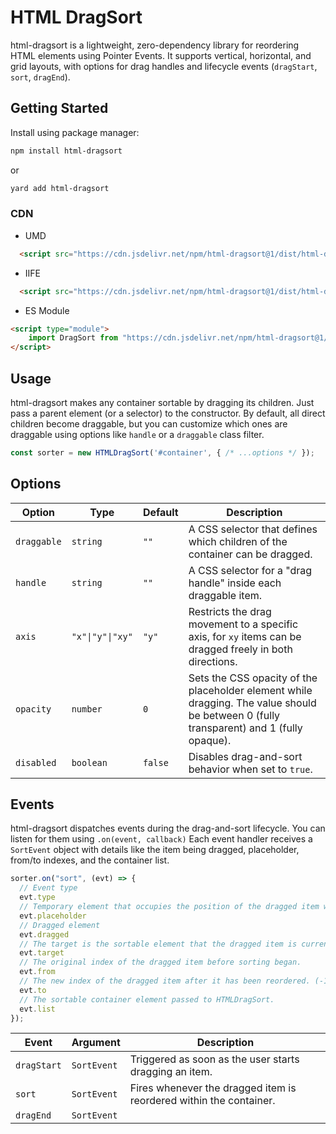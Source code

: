 # HTML DragSort

html-dragsort is a lightweight, zero-dependency library for reordering HTML elements using Pointer Events. It supports vertical, horizontal, and grid layouts, with options for drag handles and lifecycle events (`dragStart`, `sort`, `dragEnd`).

## Getting Started

Install using package manager:
```sh
npm install html-dragsort
```
or
```sh
yard add html-dragsort
```
### CDN

- UMD
```html
  <script src="https://cdn.jsdelivr.net/npm/html-dragsort@1/dist/html-dragsort.umd.min.js"></script>
```
- IIFE
```html
  <script src="https://cdn.jsdelivr.net/npm/html-dragsort@1/dist/html-dragsort.iife.min.js"></script>
```
- ES Module
```html
<script type="module">
    import DragSort from "https://cdn.jsdelivr.net/npm/html-dragsort@1/dist/html-dragsort.esm.min.js";
</script>
```
## Usage

html-dragsort makes any container sortable by dragging its children. Just pass a parent element (or a selector) to the constructor. By default, all direct children become draggable, but you can customize which ones are draggable using options like `handle` or a `draggable` class filter.

```javascript
const sorter = new HTMLDragSort('#container', { /* ...options */ });
```
## Options

| Option      | Type             | Default | Description                                                                                                                             |
|-------------|------------------|---------|-----------------------------------------------------------------------------------------------------------------------------------------|
| `draggable` | `string`         | `""`    | A CSS selector that defines which children of the container can be dragged.                                                             |
| `handle`    | `string`         | `""`    | A CSS selector for a "drag handle" inside each draggable item.                                                                          |
| `axis`      | `"x"\|"y"\|"xy"` | `"y"`   | Restricts the drag movement to a specific axis, for `xy` items can be dragged freely in both directions.                                |
| `opacity`   | `number`         | `0`     | Sets the CSS opacity of the placeholder element while dragging. The value should be between 0 (fully transparent) and 1 (fully opaque). |
| `disabled`  | `boolean`        | `false` | Disables drag-and-sort behavior when set to `true`.                                                                                     |

## Events

html-dragsort dispatches events during the drag-and-sort lifecycle. You can listen for them using `.on(event, callback)`
Each event handler receives a `SortEvent` object with details like the item being dragged, placeholder, from/to indexes, and the container list.
```javascript
sorter.on("sort", (evt) => {
  // Event type
  evt.type
  // Temporary element that occupies the position of the dragged item while sorting.
  evt.placeholder
  // Dragged element
  evt.dragged
  // The target is the sortable element that the dragged item is currently hovering over during a drag operation.
  evt.target
  // The original index of the dragged item before sorting began.
  evt.from
  // The new index of the dragged item after it has been reordered. (-1 if no reordering happened yet).
  evt.to
  // The sortable container element passed to HTMLDragSort.
  evt.list
});
```


| Event       | Argument    | Description                                                        |
|-------------|-------------|--------------------------------------------------------------------|
| `dragStart` | `SortEvent` | Triggered as soon as the user starts dragging an item.             |
| `sort`      | `SortEvent` | Fires whenever the dragged item is reordered within the container. |
| `dragEnd`   | `SortEvent` | 
